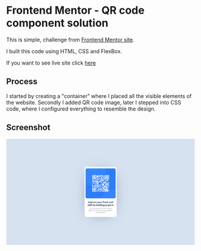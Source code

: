 # Frontend Mentor - QR code component solution

This is simple, challenge from [Frontend Mentor site](https://www.frontendmentor.io/challenges/qr-code-component-iux_sIO_H).

I built this code using HTML, CSS and FlexBox.

If you want to see live site click [here]()

## Process
I started by creating a "container" where I placed all the visible elements of the website. Secondly I added QR code image, later I stepped into CSS code, where I configured everything to resemble the design.

## Screenshot

![](/images/Screenshot.png)


